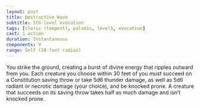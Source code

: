 ```yaml
---
layout: post
title: Destructive Wave
subtitle: 5th-level evocation
tags: [cleric (tempest), paladin, level5, evocation]
cast: 1 action
duration: Instantaneous
components: V
range: Self (30-foot radius)
---
```

You strike the ground, creating a burst of divine energy that ripples outward from you. Each creature you choose within 30 feet of you must succeed on a Constitution saving throw or take 5d6 thunder damage, as well as 5d6 radiant or necrotic damage (your choice), and be knocked prone. A creature that succeeds on its saving throw takes half as much damage and isn’t knocked prone.